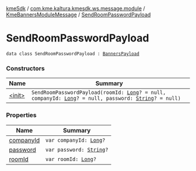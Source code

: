 [kmeSdk](../../../index.md) / [com.kme.kaltura.kmesdk.ws.message.module](../../index.md) / [KmeBannersModuleMessage](../index.md) / [SendRoomPasswordPayload](./index.md)

# SendRoomPasswordPayload

`data class SendRoomPasswordPayload : `[`BannersPayload`](../-banners-payload/index.md)

### Constructors

| Name | Summary |
|---|---|
| [&lt;init&gt;](-init-.md) | `SendRoomPasswordPayload(roomId: `[`Long`](https://kotlinlang.org/api/latest/jvm/stdlib/kotlin/-long/index.html)`? = null, companyId: `[`Long`](https://kotlinlang.org/api/latest/jvm/stdlib/kotlin/-long/index.html)`? = null, password: `[`String`](https://kotlinlang.org/api/latest/jvm/stdlib/kotlin/-string/index.html)`? = null)` |

### Properties

| Name | Summary |
|---|---|
| [companyId](company-id.md) | `var companyId: `[`Long`](https://kotlinlang.org/api/latest/jvm/stdlib/kotlin/-long/index.html)`?` |
| [password](password.md) | `var password: `[`String`](https://kotlinlang.org/api/latest/jvm/stdlib/kotlin/-string/index.html)`?` |
| [roomId](room-id.md) | `var roomId: `[`Long`](https://kotlinlang.org/api/latest/jvm/stdlib/kotlin/-long/index.html)`?` |
